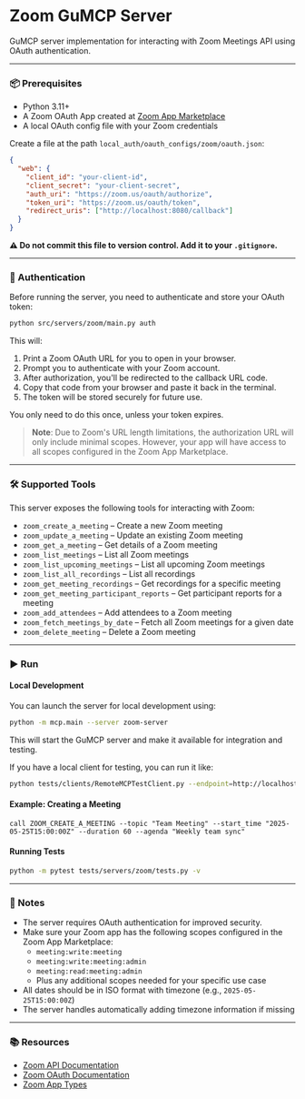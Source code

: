 # Zoom GuMCP Server

GuMCP server implementation for interacting with Zoom Meetings API using OAuth authentication.

---

### 📦 Prerequisites

- Python 3.11+
- A Zoom OAuth App created at [Zoom App Marketplace](https://marketplace.zoom.us/develop/create)
- A local OAuth config file with your Zoom credentials

Create a file at the path `local_auth/oauth_configs/zoom/oauth.json`:

```json
{
  "web": {
    "client_id": "your-client-id",
    "client_secret": "your-client-secret",
    "auth_uri": "https://zoom.us/oauth/authorize",
    "token_uri": "https://zoom.us/oauth/token",
    "redirect_uris": ["http://localhost:8080/callback"]
  }
}
```

**⚠️ Do not commit this file to version control. Add it to your `.gitignore`.**

---

### 🔐 Authentication

Before running the server, you need to authenticate and store your OAuth token:

```bash
python src/servers/zoom/main.py auth
```

This will:
1. Print a Zoom OAuth URL for you to open in your browser.
2. Prompt you to authenticate with your Zoom account.
3. After authorization, you'll be redirected to the callback URL code.
4. Copy that code from your browser and paste it back in the terminal.
5. The token will be stored securely for future use.

You only need to do this once, unless your token expires.

> **Note**: Due to Zoom's URL length limitations, the authorization URL will only include minimal scopes. However, your app will have access to all scopes configured in the Zoom App Marketplace.

---

### 🛠️ Supported Tools

This server exposes the following tools for interacting with Zoom:

- `zoom_create_a_meeting` – Create a new Zoom meeting
- `zoom_update_a_meeting` – Update an existing Zoom meeting
- `zoom_get_a_meeting` – Get details of a Zoom meeting
- `zoom_list_meetings` – List all Zoom meetings
- `zoom_list_upcoming_meetings` – List all upcoming Zoom meetings
- `zoom_list_all_recordings` – List all recordings
- `zoom_get_meeting_recordings` – Get recordings for a specific meeting
- `zoom_get_meeting_participant_reports` – Get participant reports for a meeting
- `zoom_add_attendees` – Add attendees to a Zoom meeting
- `zoom_fetch_meetings_by_date` – Fetch all Zoom meetings for a given date
- `zoom_delete_meeting` – Delete a Zoom meeting

---

### ▶️ Run

#### Local Development

You can launch the server for local development using:

```bash
python -m mcp.main --server zoom-server
```

This will start the GuMCP server and make it available for integration and testing.

If you have a local client for testing, you can run it like:

```bash
python tests/clients/RemoteMCPTestClient.py --endpoint=http://localhost:8000/zoom-server/local
```

#### Example: Creating a Meeting

```
call ZOOM_CREATE_A_MEETING --topic "Team Meeting" --start_time "2025-05-25T15:00:00Z" --duration 60 --agenda "Weekly team sync"
```

#### Running Tests

```bash
python -m pytest tests/servers/zoom/tests.py -v
```

---

### 📎 Notes

- The server requires OAuth authentication for improved security.
- Make sure your Zoom app has the following scopes configured in the Zoom App Marketplace:
  - `meeting:write:meeting`
  - `meeting:write:meeting:admin`
  - `meeting:read:meeting:admin`
  - Plus any additional scopes needed for your specific use case
- All dates should be in ISO format with timezone (e.g., `2025-05-25T15:00:00Z`)
- The server handles automatically adding timezone information if missing

---

### 📚 Resources

- [Zoom API Documentation](https://marketplace.zoom.us/docs/api-reference/zoom-api/)
- [Zoom OAuth Documentation](https://marketplace.zoom.us/docs/guides/auth/oauth/)
- [Zoom App Types](https://marketplace.zoom.us/docs/guides/build/app-types/)
